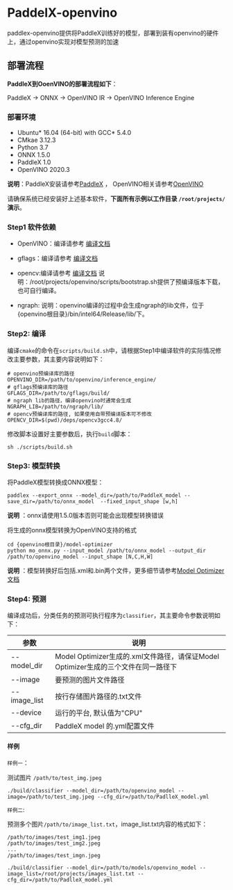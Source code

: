 #  PaddelX-openvino
paddlex-openvino提供将PaddleX训练好的模型，部署到装有openvino的硬件上，通过openvino实现对模型预测的加速

 

## 部署流程  

**PaddleX到OoenVINO的部署流程如下**： 

  PaddleX -> ONNX -> OpenVINO IR -> OpenVINO Inference Engine


### 部署环境

* Ubuntu* 16.04 (64-bit) with GCC* 5.4.0
* CMkae 3.12.3
* Python 3.7
* ONNX 1.5.0
* PaddleX 1.0
* OpenVINO 2020.3   
  
**说明**：PaddleX安装请参考[PaddleX](https://github.com/PaddlePaddle/PaddleX/blob/release-v1.0/README.md) ， OpenVINO相关请参考[OpenVINO](https://github.com/openvinotoolkit/openvino/blob/master/README.md)

请确保系统已经安装好上述基本软件，**下面所有示例以工作目录 `/root/projects/`演示**。

### Step1 软件依赖
- OpenVINO：编译请参考 [编译文档](https://github.com/openvinotoolkit/openvino/blob/master/build-instruction.md) 

- gflags：编译请参考 [编译文档](https://gflags.github.io/gflags/#download)  

- opencv:编译请参考 
[编译文档](https://docs.opencv.org/master/d7/d9f/tutorial_linux_install.html)
说明：/root/projects/openvino/scripts/bootstrap.sh提供了预编译版本下载，也可自行编译。  

- ngraph:
说明：openvino编译的过程中会生成ngraph的lib文件，位于{openvino根目录}/bin/intel64/Release/lib/下。  
### Step2: 编译
编译`cmake`的命令在`scripts/build.sh`中，请根据Step1中编译软件的实际情况修改主要参数，其主要内容说明如下：
```
# openvino预编译库的路径
OPENVINO_DIR=/path/to/openvino/inference_engine/
# gflags预编译库的路径
GFLAGS_DIR=/path/to/gflags/build/
# ngraph lib的路径，编译openvino时通常会生成
NGRAPH_LIB=/path/to/ngraph/lib/
# opencv预编译库的路径, 如果使用自带预编译版本可不修改
OPENCV_DIR=$(pwd)/deps/opencv3gcc4.8/
```
修改脚本设置好主要参数后，执行`build`脚本：
 ```shell
 sh ./scripts/build.sh
 ```  
### Step3: 模型转换

将PaddleX模型转换成ONNX模型：

```
paddlex --export_onnx --model_dir=/path/to/PaddleX_model --save_dir=/path/to/onnx_model  --fixed_input_shape [w,h]
```  
**说明** ：onnx请使用1.5.0版本否则可能会出现模型转换错误  

将生成的onnx模型转换为OpenVINO支持的格式

```
cd {openvino根目录}/model-optimizer
python mo_onnx.py --input_model /path/to/onnx_model --output_dir /path/to/openvino_model --input_shape [N,C,H,W]
```
**说明** ：模型转换好后包括.xml和.bin两个文件，更多细节请参考[Model Optimizer文档](https://docs.openvinotoolkit.org/latest/_docs_MO_DG_Deep_Learning_Model_Optimizer_DevGuide.html)  


### Step4: 预测

编译成功后，分类任务的预测可执行程序为`classifier`，其主要命令参数说明如下：

|  参数   | 说明  |
|  ----  | ----  |
| --model_dir  | Model Optimizer生成的.xml文件路径，请保证Model Optimizer生成的三个文件在同一路径下|
| --image  | 要预测的图片文件路径 |
| --image_list  | 按行存储图片路径的.txt文件 |
| --device  | 运行的平台, 默认值为"CPU" |
| --cfg_dir | PaddleX model 的.yml配置文件 |


#### 样例
`样例一`：

测试图片 `/path/to/test_img.jpeg`  

```shell
./build/classifier --model_dir=/path/to/openvino_model --image=/path/to/test_img.jpeg --cfg_dir=/path/to/PadlleX_model.yml
```


`样例二`:

预测多个图片`/path/to/image_list.txt`，image_list.txt内容的格式如下：
```
/path/to/images/test_img1.jpeg
/path/to/images/test_img2.jpeg
...
/path/to/images/test_imgn.jpeg
```

```shell
./build/classifier --model_dir=/path/to/models/openvino_model --image_list=/root/projects/images_list.txt --cfg_dir=/path/to/PadlleX_model.yml
```

